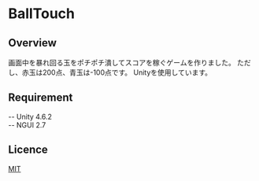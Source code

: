 BallTouch
====

## Overview  
画面中を暴れ回る玉をポチポチ潰してスコアを稼ぐゲームを作りました。
ただし、赤玉は200点、青玉は-100点です。
Unityを使用しています。

## Requirement
-- Unity 4.6.2  
-- NGUI 2.7

## Licence
[MIT](http://opensource.org/licenses/mit-license.php)

